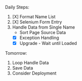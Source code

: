 Daily Steps:
1. [X] Format Name List
2. [X] Selenium Form Entry
3. Handle Data from Single Name
    * Sort Page Source Data 
    * [X] Exception Handling
    * [X] Upgrade - Wait until Loaded

Tomorrow: 
1. Loop Handle Data
2. Save Data
3. Consider Deployment